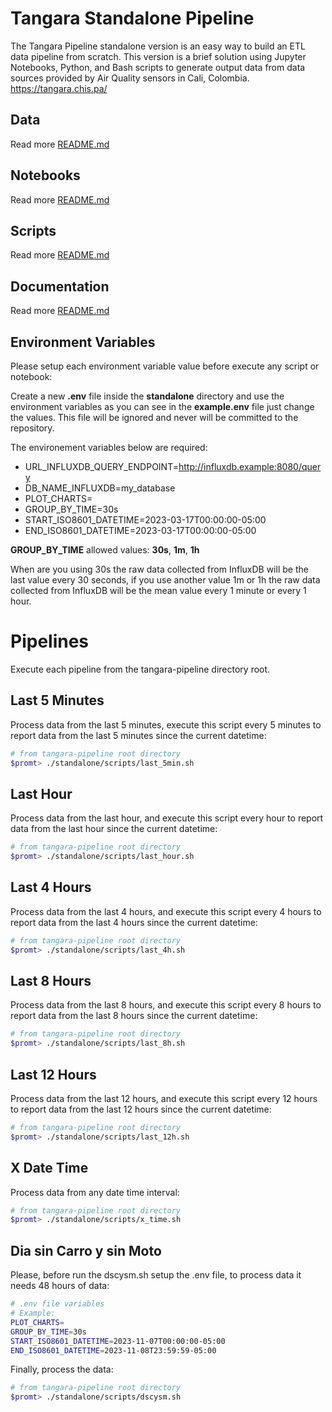 # Tangara Standalone Pipeline
The Tangara Pipeline standalone version is an easy way to build an ETL data pipeline from scratch. This version is a brief solution using Jupyter Notebooks, Python, and Bash scripts to generate output data from data sources provided by Air Quality sensors in Cali, Colombia. https://tangara.chis.pa/

## Data
Read more [README.md](data/README.md)

## Notebooks
Read more [README.md](notebooks/README.md)

## Scripts
Read more [README.md](scripts/README.md)

## Documentation
Read more [README.md](docs/README.md)

## Environment Variables

Please setup each environment variable value before execute any script or notebook:

Create a new **.env** file inside the **standalone** directory and use the environment variables as you can see in the **example.env** file just change the values. This file will be ignored and never will be committed to the repository.

The environement variables below are required:

* URL_INFLUXDB_QUERY_ENDPOINT=http://influxdb.example:8080/query
* DB_NAME_INFLUXDB=my_database
* PLOT_CHARTS=
* GROUP_BY_TIME=30s
* START_ISO8601_DATETIME=2023-03-17T00:00:00-05:00
* END_ISO8601_DATETIME=2023-03-17T00:00:00-05:00

**GROUP_BY_TIME** allowed values: **30s**, **1m**, **1h**

When are you using 30s the raw data collected from InfluxDB will be the last value every 30 seconds, if you use another value 1m or 1h the raw data collected from InfluxDB will be the mean value every 1 minute or every 1 hour.

# Pipelines

Execute each pipeline from the tangara-pipeline directory root.

## Last 5 Minutes

Process data from the last 5 minutes, execute this script every 5 minutes to report data from the last 5 minutes since the current datetime:

```bash
# from tangara-pipeline root directory
$promt> ./standalone/scripts/last_5min.sh
```

## Last Hour

Process data from the last hour, and execute this script every hour to report data from the last hour since the current datetime:

```bash
# from tangara-pipeline root directory
$promt> ./standalone/scripts/last_hour.sh
```

## Last 4 Hours

Process data from the last 4 hours, and execute this script every 4 hours to report data from the last 4 hours since the current datetime:

```bash
# from tangara-pipeline root directory
$promt> ./standalone/scripts/last_4h.sh
```

## Last 8 Hours

Process data from the last 8 hours, and execute this script every 8 hours to report data from the last 8 hours since the current datetime:

```bash
# from tangara-pipeline root directory
$promt> ./standalone/scripts/last_8h.sh
```

## Last 12 Hours

Process data from the last 12 hours, and execute this script every 12 hours to report data from the last 12 hours since the current datetime:

```bash
# from tangara-pipeline root directory
$promt> ./standalone/scripts/last_12h.sh
```

## X Date Time

Process data from any date time interval:

```bash
# from tangara-pipeline root directory
$promt> ./standalone/scripts/x_time.sh
```

## Dia sin Carro y sin Moto

Please, before run the dscysm.sh setup the .env file, to process data it needs 48 hours of data:

```bash
# .env file variables
# Example:
PLOT_CHARTS=
GROUP_BY_TIME=30s
START_ISO8601_DATETIME=2023-11-07T00:00:00-05:00
END_ISO8601_DATETIME=2023-11-08T23:59:59-05:00
```

Finally, process the data:

```bash
# from tangara-pipeline root directory
$promt> ./standalone/scripts/dscysm.sh
```
